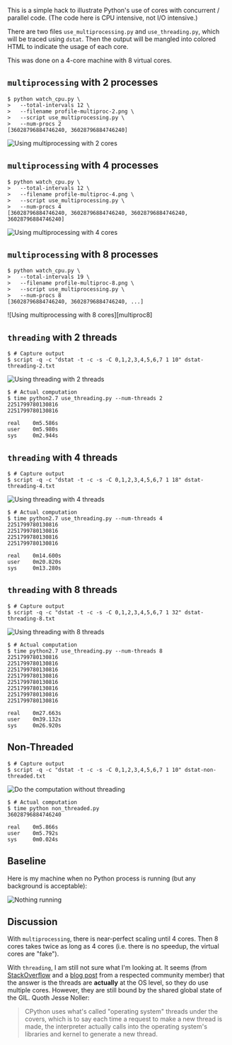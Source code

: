 This is a simple hack to illustrate Python's use of cores
with concurrent / parallel code. (The code here is CPU
intensive, not I/O intensive.)

There are two files `use_multiprocessing.py` and
`use_threading.py`, which will be traced using `dstat`. Then
the output will be mangled into colored HTML to indicate the
usage of each core.

This was done on a 4-core machine with 8 virtual cores.

## `multiprocessing` with 2 processes

```
$ python watch_cpu.py \
>   --total-intervals 12 \
>   --filename profile-multiproc-2.png \
>   --script use_multiprocessing.py \
>   --num-procs 2
[36028796884746240, 36028796884746240]
```

![Using multiprocessing with 2 cores][multiproc2]

[multiproc2]: https://gist.githubusercontent.com/dhermes/9c92cb6468ed39c51213b5e0a6176fb4/raw/profile-multiproc-2.png

## `multiprocessing` with 4 processes

```
$ python watch_cpu.py \
>   --total-intervals 12 \
>   --filename profile-multiproc-4.png \
>   --script use_multiprocessing.py \
>   --num-procs 4
[36028796884746240, 36028796884746240, 36028796884746240, 36028796884746240]
```

![Using multiprocessing with 4 cores][multiproc4]

[multiproc4]: https://gist.githubusercontent.com/dhermes/9c92cb6468ed39c51213b5e0a6176fb4/raw/profile-multiproc-4.png

## `multiprocessing` with 8 processes

```
$ python watch_cpu.py \
>   --total-intervals 19 \
>   --filename profile-multiproc-8.png \
>   --script use_multiprocessing.py \
>   --num-procs 8
[36028796884746240, 36028796884746240, ...]
```

![Using multiprocessing with 8 cores][multiproc8]

[multiproc4]: https://gist.githubusercontent.com/dhermes/9c92cb6468ed39c51213b5e0a6176fb4/raw/profile-multiproc-8.png

## `threading` with 2 threads

```
$ # Capture output
$ script -q -c "dstat -t -c -s -C 0,1,2,3,4,5,6,7 1 10" dstat-threading-2.txt
```

![Using threading with 2 threads][threading2]

```
$ # Actual computation
$ time python2.7 use_threading.py --num-threads 2
2251799780130816
2251799780130816

real    0m5.586s
user    0m5.980s
sys     0m2.944s
```

[threading2]: https://gist.githubusercontent.com/dhermes/9c92cb6468ed39c51213b5e0a6176fb4/raw/dstat-threading-2.png

## `threading` with 4 threads

```
$ # Capture output
$ script -q -c "dstat -t -c -s -C 0,1,2,3,4,5,6,7 1 18" dstat-threading-4.txt
```

![Using threading with 4 threads][threading4]

```
$ # Actual computation
$ time python2.7 use_threading.py --num-threads 4
2251799780130816
2251799780130816
2251799780130816
2251799780130816

real    0m14.600s
user    0m20.820s
sys     0m13.280s
```

[threading4]: https://gist.githubusercontent.com/dhermes/9c92cb6468ed39c51213b5e0a6176fb4/raw/dstat-threading-4.png

## `threading` with 8 threads

```
$ # Capture output
$ script -q -c "dstat -t -c -s -C 0,1,2,3,4,5,6,7 1 32" dstat-threading-8.txt
```

![Using threading with 8 threads][threading8]

```
$ # Actual computation
$ time python2.7 use_threading.py --num-threads 8
2251799780130816
2251799780130816
2251799780130816
2251799780130816
2251799780130816
2251799780130816
2251799780130816
2251799780130816

real    0m27.663s
user    0m39.132s
sys     0m26.920s
```

[threading8]: https://gist.githubusercontent.com/dhermes/9c92cb6468ed39c51213b5e0a6176fb4/raw/dstat-threading-8.png

## Non-Threaded

```
$ # Capture output
$ script -q -c "dstat -t -c -s -C 0,1,2,3,4,5,6,7 1 10" dstat-non-threaded.txt
```

![Do the computation without threading][non-threaded]

```
$ # Actual computation
$ time python non_threaded.py
36028796884746240

real    0m5.866s
user    0m5.792s
sys     0m0.024s
```

[non-threaded]: https://gist.githubusercontent.com/dhermes/9c92cb6468ed39c51213b5e0a6176fb4/raw/dstat-non-threaded.png

## Baseline

Here is my machine when no Python process is running (but any background
is acceptable):

![Nothing running][nothing]

[nothing]: https://gist.githubusercontent.com/dhermes/9c92cb6468ed39c51213b5e0a6176fb4/raw/dstat-nothing-running.png

## Discussion

With `multiprocessing`, there is near-perfect scaling until 4 cores. Then
8 cores takes twice as long as 4 cores (i.e. there is no speedup, the
virtual cores are "fake").

With `threading`, I am still not sure what I'm looking at. It seems (from
[StackOverflow][1] and a [blog post][2] from a respected community member)
that the answer is the threads are **actually** at the OS level, so they
do use multiple cores. However, they are still bound by the shared global
state of the GIL. Quoth Jesse Noller:

> CPython uses what's called "operating system" threads under the covers,
> which is to say each time a request to make a new thread is made, the
> interpreter actually calls into the operating system's libraries and
> kernel to generate a new thread.

[1]: https://stackoverflow.com/a/4496918/1068170
[2]: http://jessenoller.com/2009/02/01/python-threads-and-the-global-interpreter-lock/
